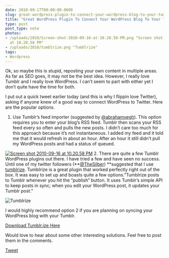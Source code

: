 ```yaml
---
date: 2010-09-17T00:00:00-0600
slug: great-wordpress-plugin-to-connect-your-wordpress-blog-to-your-tumblr
title: "Great WordPress Plugin To Connect Your WordPress Blog To Your Tumblr"
type: post
post_type: note
photos:
- /uploads/2010/Screen-shot-2010-09-16-at-10.20.58-PM.png "Screen shot 2010-09-16
  at 10.20.58 PM"
- /uploads/2010/tumblrize.png "Tumblrize"
tags:
- Wordpress
---
```

Ok, so maybe this is stupid, reposting your own content in multiple areas. As far as SEO goes, it may not be the best idea. However, I really love Tumblr and I really love WordPress. I can’t seem to part with either yet I don’t quite have the time for both.


I put out a quick tweet earlier today (and this is why I flippin love Twitter), asking if anyone knew of a good way to connect WordPress to Twitter. Here are the popular options.


1. Use Tumblr’s feed importer (suggested by [@abrahamvegh](http://twitter.com/abrahamvegh)). This option requires you to enter your blog’s RSS feed. Tumblr then scans your RSS feed every so often and pulls the new posts. I didn’t care too much for this approach because it’s not instantaneous. I added my feed and it told me that it would refresh in about an hour. After an hour it still didn’t pull my WordPress posts and had a status of queued.  

[![](/uploads/2010/Screen-shot-2010-09-16-at-10.20.58-PM.png "Screen shot 2010-09-16 at 10.20.58 PM")](http://brandontreb.com/wp-content/uploads/2010/09/Screen-shot-2010-09-16-at-10.20.58-PM.png)
2. There are quite a few Tumblr WordPress plugins out there. I have tried a few and have seen no success. Until one of my twitter followers (\*\*[@TheSilber](http://twitter.com/#!/TheSilber)) \*\*suggested that I use [tumblrize](http://wordpress.org/extend/plugins/tumblrize/). Tumblrize is a great plugin that worked perfectly right out of the box. It was easy to set up and boasts quite a few options.”Tumblrize posts to Tumblr whenever you hit the “publish” button. It uses Tumblr’s simple API to keep posts in sync; when you edit your WordPress post, it updates your Tumblr post.”  

![](/uploads/2010/tumblrize.png "Tumblrize")


I would highly recommend option 2 if you are planning on syncing your WordPress blog with your Tumblr.


[Download Tumblr.ize Here](http://wordpress.org/extend/plugins/tumblrize/)


Would love to hear about some other interesting solutions. Feel free to post them in the comments.



[Tweet](http://twitter.com/share)


